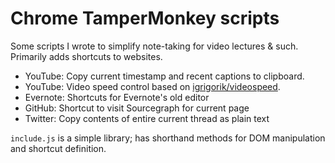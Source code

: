 # Chrome TamperMonkey scripts

Some scripts I wrote to simplify note-taking for video lectures & such.
Primarily adds shortcuts to websites.

* YouTube: Copy current timestamp and recent captions to clipboard.
* YouTube: Video speed control based on [igrigorik/videospeed](https://github.com/igrigorik/videospeed).
* Evernote: Shortcuts for Evernote's old editor
* GitHub: Shortcut to visit Sourcegraph for current page
* Twitter: Copy contents of entire current thread as plain text

`include.js` is a simple library; has shorthand methods for DOM manipulation
and shortcut definition.

